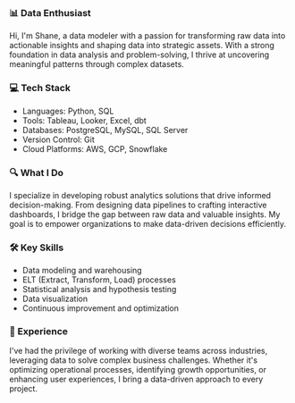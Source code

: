 ### 📊 Data Enthusiast

Hi, I'm Shane, a data modeler with a passion for transforming raw data into actionable insights and shaping data into strategic assets. With a strong foundation in data analysis and problem-solving, I thrive at uncovering meaningful patterns through complex datasets.

### 💻 Tech Stack
* Languages: Python, SQL
* Tools: Tableau, Looker, Excel, dbt
* Databases: PostgreSQL, MySQL, SQL Server
* Version Control: Git
* Cloud Platforms: AWS, GCP, Snowflake

### 🔍 What I Do
I specialize in developing robust analytics solutions that drive informed decision-making. From designing data pipelines to crafting interactive dashboards, I bridge the gap between raw data and valuable insights. My goal is to empower organizations to make data-driven decisions efficiently.

### 🛠️ Key Skills
* Data modeling and warehousing
* ELT (Extract, Transform, Load) processes
* Statistical analysis and hypothesis testing
* Data visualization
* Continuous improvement and optimization

### 💼 Experience
I've had the privilege of working with diverse teams across industries, leveraging data to solve complex business challenges. Whether it's optimizing operational processes, identifying growth opportunities, or enhancing user experiences, I bring a data-driven approach to every project.
